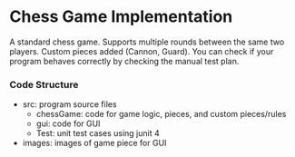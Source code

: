# Chess Game Implementation
A standard chess game. Supports multiple rounds between the same two players. Custom pieces added (Cannon, Guard). You can check if your program behaves correctly by checking the manual test plan.

### Code Structure
* src: program source files
    * chessGame: code for game logic, pieces, and custom pieces/rules
    * gui: code for GUI
    * Test: unit test cases using junit 4
* images: images of game piece for GUI